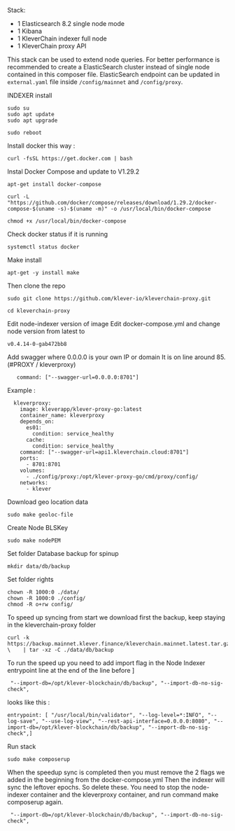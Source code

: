 
Stack:
 - 1 Elasticsearch 8.2 single node mode
 - 1 Kibana
 - 1 KleverChain indexer full node
 - 1 KleverChain proxy API

This stack can be used to extend node queries. For better performance is recommended to create a ElasticSearch cluster instead of single node contained in this composer file. ElasticSearch endpoint can be updated in `external.yaml` file inside `/config/mainnet` and `/config/proxy`.

INDEXER install 

```
sudo su
sudo apt update
sudo apt upgrade
```
```
sudo reboot
```

Install docker this way : 
```
curl -fsSL https://get.docker.com | bash
```

Instal Docker Compose and update to V1.29.2
```
apt-get install docker-compose
```
```
curl -L "https://github.com/docker/compose/releases/download/1.29.2/docker-compose-$(uname -s)-$(uname -m)" -o /usr/local/bin/docker-compose
```
```
chmod +x /usr/local/bin/docker-compose
```
Check docker status if it is running
```
systemctl status docker
```

Make install
```
apt-get -y install make
```

Then clone the repo
```
sudo git clone https://github.com/klever-io/kleverchain-proxy.git
```
```
cd kleverchain-proxy
```

Edit node-indexer version of image
Edit docker-compose.yml and change node version from latest to 
```
v0.4.14-0-gab472bb8 
```

Add swagger where 0.0.0.0 is your own IP or domain
It is on line around 85. (#PROXY / kleverproxy)
```
   command: ["--swagger-url=0.0.0.0:8701"]
```
Example : 
```
  kleverproxy:
    image: kleverapp/klever-proxy-go:latest
    container_name: kleverproxy
    depends_on:
      es01:
        condition: service_healthy
      cache:
        condition: service_healthy
    command: ["--swagger-url=api1.kleverchain.cloud:8701"]
    ports:
      - 8701:8701
    volumes:
      - ./config/proxy:/opt/klever-proxy-go/cmd/proxy/config/
    networks:
      - klever
```

Download geo location data
```
sudo make geoloc-file
```

Create Node BLSKey
```
sudo make nodePEM
```

Set folder Database backup for spinup
```
mkdir data/db/backup
```

Set folder rights
```
chown -R 1000:0 ./data/
chown -R 1000:0 ./config/
chmod -R o+rw config/
```
To speed up syncing from start we download first the backup, keep staying in the kleverchain-proxy folder
```
curl -k https://backup.mainnet.klever.finance/kleverchain.mainnet.latest.tar.gz \    | tar -xz -C ./data/db/backup
```

To run the speed up you need to add import flag in the Node Indexer entrypoint line at the end of the line before ] 
```
 "--import-db=/opt/klever-blockchain/db/backup", "--import-db-no-sig-check",
```

looks like this : 
```
entrypoint: [ "/usr/local/bin/validator", "--log-level=*:INFO", "--log-save", "--use-log-view", "--rest-api-interface=0.0.0.0:8080", "--import-db=/opt/klever-blockchain/db/backup", "--import-db-no-sig-check",]
```

Run stack
```
sudo make composerup
```

When the speedup sync is completed then you must remove the 2 flags we added in the beginning from the docker-compose.yml
Then the indexer will sync the leftover epochs. So delete these. You need to stop the node-indexer container and the kleverproxy container, and run command make composerup again.
```
 "--import-db=/opt/klever-blockchain/db/backup", "--import-db-no-sig-check",
```